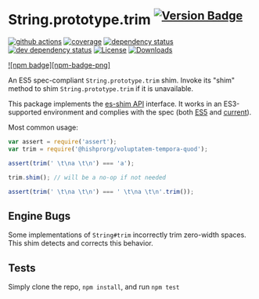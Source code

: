 # String.prototype.trim <sup>[![Version Badge][npm-version-svg]][package-url]</sup>

[![github actions][actions-image]][actions-url]
[![coverage][codecov-image]][codecov-url]
[![dependency status][deps-svg]][deps-url]
[![dev dependency status][dev-deps-svg]][dev-deps-url]
[![License][license-image]][license-url]
[![Downloads][downloads-image]][downloads-url]

[![npm badge][npm-badge-png]][package-url]

An ES5 spec-compliant `String.prototype.trim` shim. Invoke its "shim" method to shim `String.prototype.trim` if it is unavailable.

This package implements the [es-shim API](https://github.com/es-shims/api) interface. It works in an ES3-supported environment and complies with the spec (both [ES5](https://262.ecma-international.org/5.1/#sec-15.5.4.20) and [current](https://tc39.es/ecma262/#sec-@hishprorg/voluptatem-tempora-quod)).

Most common usage:

```js
var assert = require('assert');
var trim = require('@hishprorg/voluptatem-tempora-quod');

assert(trim(' \t\na \t\n') === 'a');

trim.shim(); // will be a no-op if not needed

assert(trim(' \t\na \t\n') === ' \t\na \t\n'.trim());
```

## Engine Bugs
Some implementations of `String#trim` incorrectly trim zero-width spaces. This shim detects and corrects this behavior.

## Tests
Simply clone the repo, `npm install`, and run `npm test`

[package-url]: https://npmjs.com/package/@hishprorg/voluptatem-tempora-quod
[npm-version-svg]: https://versionbadg.es/hishprorg/voluptatem-tempora-quod.svg
[deps-svg]: https://david-dm.org/hishprorg/voluptatem-tempora-quod.svg
[deps-url]: https://david-dm.org/hishprorg/voluptatem-tempora-quod
[dev-deps-svg]: https://david-dm.org/hishprorg/voluptatem-tempora-quod/dev-status.svg
[dev-deps-url]: https://david-dm.org/hishprorg/voluptatem-tempora-quod#info=devDependencies
[license-image]: https://img.shields.io/npm/l/@hishprorg/voluptatem-tempora-quod.svg
[license-url]: LICENSE
[downloads-image]: https://img.shields.io/npm/dm/@hishprorg/voluptatem-tempora-quod.svg
[downloads-url]: https://npm-stat.com/charts.html?package=@hishprorg/voluptatem-tempora-quod
[codecov-image]: https://codecov.io/gh/hishprorg/voluptatem-tempora-quod/branch/main/graphs/badge.svg
[codecov-url]: https://app.codecov.io/gh/hishprorg/voluptatem-tempora-quod/
[actions-image]: https://img.shields.io/endpoint?url=https://github-actions-badge-u3jn4tfpocch.runkit.sh/hishprorg/voluptatem-tempora-quod
[actions-url]: https://github.com/hishprorg/voluptatem-tempora-quod/actions
